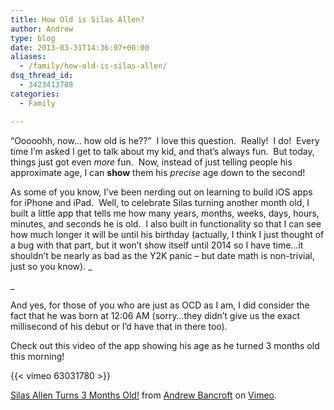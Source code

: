 ```yaml
---
title: How Old is Silas Allen?
author: Andrew
type: blog
date: 2013-03-31T14:36:07+00:00
aliases:
  - /family/how-old-is-silas-allen/
dsq_thread_id:
  - 3423413788
categories:
  - Family

---
```

&#8220;Ooooohh, now&#8230; how old is he??&#8221;  I love this question.  Really!  I do!  Every time I&#8217;m asked I get to talk about my kid, and that&#8217;s always fun.  But today, things just got even _more_ fun.  Now, instead of just telling people his approximate age, I can **show** them his _precise_ age down to the second!

As some of you know, I&#8217;ve been nerding out on learning to build iOS apps for iPhone and iPad.  Well, to celebrate Silas turning another month old, I built a little app that tells me how many years, months, weeks, days, hours, minutes, and seconds he is old.  I also built in functionality so that I can see how much longer it will be until his birthday (actually, I think I just thought of a bug with that part, but it won&#8217;t show itself until 2014 so I have time&#8230;it shouldn&#8217;t be nearly as bad as the Y2K panic &#8211; but date math is non-trivial, just so you know). _
  
_ 

And yes, for those of you who are just as OCD as I am, I did consider the fact that he was born at 12:06 AM (sorry&#8230;they didn&#8217;t give us the exact millisecond of his debut or I&#8217;d have that in there too).

Check out this video of the app showing his age as he turned 3 months old this morning!

{{< vimeo 63031780 >}}

[Silas Allen Turns 3 Months Old!][1] from [Andrew Bancroft][2] on [Vimeo][3].

 [1]: http://vimeo.com/63031780
 [2]: http://vimeo.com/user8393753
 [3]: http://vimeo.com